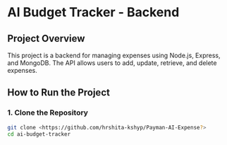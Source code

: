 
# **AI Budget Tracker - Backend**  

## **Project Overview**  
This project is a backend for managing expenses using Node.js, Express, and MongoDB. The API allows users to add, update, retrieve, and delete expenses.  

## **How to Run the Project**  

### **1. Clone the Repository**  
```sh
git clone <https://github.com/hrshita-kshyp/Payman-AI-Expense?>
cd ai-budget-tracker
